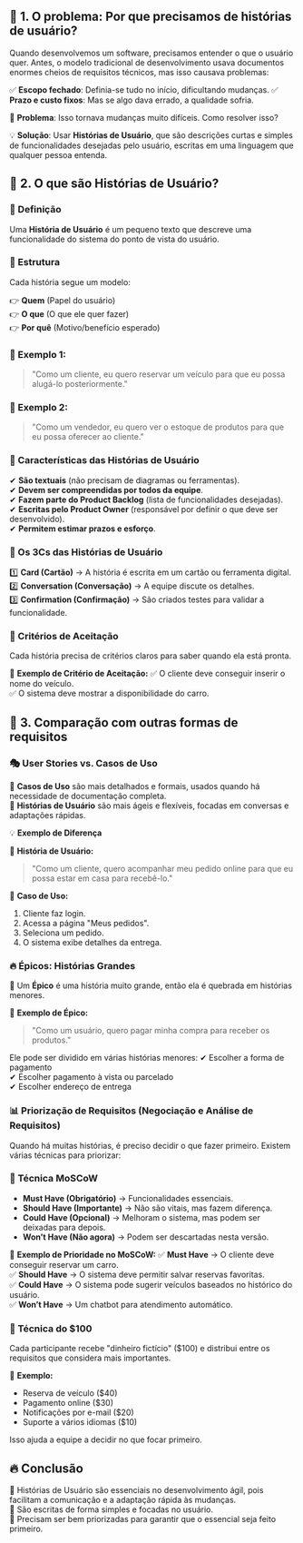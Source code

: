 ## 🔹 1. O problema: Por que precisamos de histórias de usuário?

Quando desenvolvemos um software, precisamos entender o que o usuário quer. Antes, o modelo tradicional de desenvolvimento usava documentos enormes cheios de requisitos técnicos, mas isso causava problemas:

✅ **Escopo fechado**: Definia-se tudo no início, dificultando mudanças.
✅ **Prazo e custo fixos**: Mas se algo dava errado, a qualidade sofria.

🚨 **Problema**: Isso tornava mudanças muito difíceis. Como resolver isso?

💡 **Solução**: Usar **Histórias de Usuário**, que são descrições curtas e simples de funcionalidades desejadas pelo usuário, escritas em uma linguagem que qualquer pessoa entenda.

## 🔹 2. O que são Histórias de Usuário?

### 📌 Definição
Uma **História de Usuário** é um pequeno texto que descreve uma funcionalidade do sistema do ponto de vista do usuário.

### 📌 Estrutura
Cada história segue um modelo:

👉 **Quem** (Papel do usuário)  
👉 **O que** (O que ele quer fazer)  
👉 **Por quê** (Motivo/benefício esperado)

### 🔹 Exemplo 1:
> "Como um cliente, eu quero reservar um veículo para que eu possa alugá-lo posteriormente."

### 🔹 Exemplo 2:
> "Como um vendedor, eu quero ver o estoque de produtos para que eu possa oferecer ao cliente."

### 📌 Características das Histórias de Usuário
✔ **São textuais** (não precisam de diagramas ou ferramentas).  
✔ **Devem ser compreendidas por todos da equipe**.  
✔ **Fazem parte do Product Backlog** (lista de funcionalidades desejadas).  
✔ **Escritas pelo Product Owner** (responsável por definir o que deve ser desenvolvido).  
✔ **Permitem estimar prazos e esforço**.

### 📌 Os 3Cs das Histórias de Usuário
1️⃣ **Card (Cartão)** → A história é escrita em um cartão ou ferramenta digital.  
2️⃣ **Conversation (Conversação)** → A equipe discute os detalhes.  
3️⃣ **Confirmation (Confirmação)** → São criados testes para validar a funcionalidade.

### 📌 Critérios de Aceitação
Cada história precisa de critérios claros para saber quando ela está pronta.

🔹 **Exemplo de Critério de Aceitação:**
✅ O cliente deve conseguir inserir o nome do veículo.  
✅ O sistema deve mostrar a disponibilidade do carro.

## 🔹 3. Comparação com outras formas de requisitos

### 🎭 User Stories vs. Casos de Uso
📌 **Casos de Uso** são mais detalhados e formais, usados quando há necessidade de documentação completa.  
📌 **Histórias de Usuário** são mais ágeis e flexíveis, focadas em conversas e adaptações rápidas.

💡 **Exemplo de Diferença**

🔹 **História de Usuário:**
> "Como um cliente, quero acompanhar meu pedido online para que eu possa estar em casa para recebê-lo."

🔹 **Caso de Uso:**
1. Cliente faz login.  
2. Acessa a página "Meus pedidos".  
3. Seleciona um pedido.  
4. O sistema exibe detalhes da entrega.

### 🔥 Épicos: Histórias Grandes
📌 Um **Épico** é uma história muito grande, então ela é quebrada em histórias menores.

🔹 **Exemplo de Épico:**
> "Como um usuário, quero pagar minha compra para receber os produtos."

Ele pode ser dividido em várias histórias menores:
✔ Escolher a forma de pagamento  
✔ Escolher pagamento à vista ou parcelado  
✔ Escolher endereço de entrega

### 📊 Priorização de Requisitos (Negociação e Análise de Requisitos)
Quando há muitas histórias, é preciso decidir o que fazer primeiro. Existem várias técnicas para priorizar:

### 📌 Técnica MoSCoW
- **Must Have (Obrigatório)** → Funcionalidades essenciais.
- **Should Have (Importante)** → Não são vitais, mas fazem diferença.
- **Could Have (Opcional)** → Melhoram o sistema, mas podem ser deixadas para depois.
- **Won’t Have (Não agora)** → Podem ser descartadas nesta versão.

🔹 **Exemplo de Prioridade no MoSCoW:**
✅ **Must Have** → O cliente deve conseguir reservar um carro.  
✅ **Should Have** → O sistema deve permitir salvar reservas favoritas.  
✅ **Could Have** → O sistema pode sugerir veículos baseados no histórico do usuário.  
✅ **Won’t Have** → Um chatbot para atendimento automático.

### 📌 Técnica do $100
Cada participante recebe "dinheiro fictício" ($100) e distribui entre os requisitos que considera mais importantes.

🔹 **Exemplo:**
- Reserva de veículo ($40)
- Pagamento online ($30)
- Notificações por e-mail ($20)
- Suporte a vários idiomas ($10)

Isso ajuda a equipe a decidir no que focar primeiro.

## 🔥 Conclusão
📌 Histórias de Usuário são essenciais no desenvolvimento ágil, pois facilitam a comunicação e a adaptação rápida às mudanças.  
📌 São escritas de forma simples e focadas no usuário.  
📌 Precisam ser bem priorizadas para garantir que o essencial seja feito primeiro.



